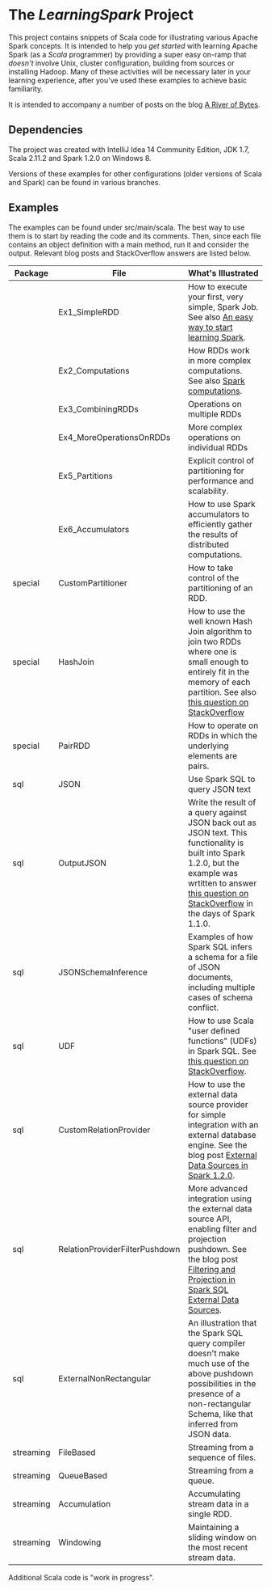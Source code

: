 # The _LearningSpark_ Project

This project contains snippets of Scala code for illustrating various
Apache Spark concepts. It is
intended to help you _get started_ with learning Apache Spark (as a _Scala_ programmer) by providing a super easy on-ramp that _doesn't_ involve Unix, cluster configuration, building from sources or
installing Hadoop. Many of these activities will be necessary later in your
learning experience, after you've used these examples to achieve basic familiarity.

It is intended to accompany a number of posts on the blog
[A River of Bytes](http://www.river-of-bytes.com).

## Dependencies

The project was created with IntelliJ Idea 14 Community Edition,
JDK 1.7, Scala 2.11.2 and Spark 1.2.0 on Windows 8. 

Versions of these examples for other configurations (older versions of Scala and Spark) can be found in various branches.

## Examples

The examples can be found under src/main/scala. The best way to use them is to start by reading the code and its comments. Then, since each file contains an object definition with a main method, run it and consider the output. Relevant blog posts and StackOverflow answers are listed below. 

| Package | File                  | What's Illustrated    |
|---------|-----------------------|-----------------------|
|         | Ex1_SimpleRDD         | How to execute your first, very simple, Spark Job. See also [An easy way to start learning Spark](http://www.river-of-bytes.com/2014/11/an-easy-way-to-start-learning-spark.html).
|         | Ex2_Computations      | How RDDs work in more complex computations. See also [Spark computations](http://www.river-of-bytes.com/2014/11/spark-computations.html). |
|         | Ex3_CombiningRDDs     | Operations on multiple RDDs |
|         | Ex4_MoreOperationsOnRDDs | More complex operations on individual RDDs |
|         | Ex5_Partitions        | Explicit control of partitioning for performance and scalability. |
|         | Ex6_Accumulators | How to use Spark accumulators to efficiently gather the results of distributed computations. |
| special | CustomPartitioner | How to take control of the partitioning of an RDD. |
| special | HashJoin         | How to use the well known Hash Join algorithm to join two RDDs where one is small enough to entirely fit in the memory of each partition. See also [this question on StackOverflow](http://stackoverflow.com/questions/26238794/spark-join-exponentially-slow) |
| special | PairRDD | How to operate on RDDs in which the underlying elements are pairs. |
| sql | JSON | Use Spark SQL to query JSON text |
| sql | OutputJSON | Write the result of a query against JSON back out as JSON text. This functionality is built into Spark 1.2.0, but the example was wrtitten to answer [this question on StackOverflow](http://stackoverflow.com/questions/26737251/pyspark-save-schemardd-as-json-file) in the days of Spark 1.1.0. |
| sql | JSONSchemaInference | Examples of how Spark SQL infers a schema for a file of JSON documents, including multiple cases of schema conflict. |
| sql | UDF | How to use Scala "user defined functions" (UDFs) in Spark SQL. See [this question on StackOverflow](http://stackoverflow.com/questions/25031129/creating-user-defined-function-in-spark-sql). |
| sql | CustomRelationProvider | How to use the external data source provider for simple integration with an external database engine. See the blog post [External Data Sources in Spark 1.2.0](http://www.river-of-bytes.com/2014/12/external-data-sources-in-spark-120.html).| 
| sql | RelationProviderFilterPushdown | More advanced integration using the external data source API, enabling filter and projection pushdown. See the blog post [Filtering and Projection in Spark SQL External Data Sources](http://www.river-of-bytes.com/2014/12/filtering-and-projection-in-spark-sql.html).| 
| sql | ExternalNonRectangular | An illustration that the Spark SQL query compiler doesn't make much use of the above pushdown possibilities in the presence of a non-rectangular Schema, like that inferred from JSON data.|
| streaming | FileBased | Streaming from a sequence of files. |
| streaming | QueueBased | Streaming from a queue. |
| streaming | Accumulation | Accumulating stream data in a single RDD. |
| streaming | Windowing | Maintaining a sliding window on the most recent stream data. |


Additional Scala code is "work in progress". 
